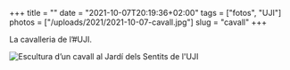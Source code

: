 +++
title = ""
date = "2021-10-07T20:19:36+02:00"
tags = ["fotos", "UJI"]
photos = ["/uploads/2021/2021-10-07-cavall.jpg"]
slug = "cavall"
+++

La cavalleria de l’#UJI.

<img alt="Escultura d’un cavall al Jardí dels Sentits de l'UJI" src="/uploads/2021/2021-10-07-cavall.jpg">
